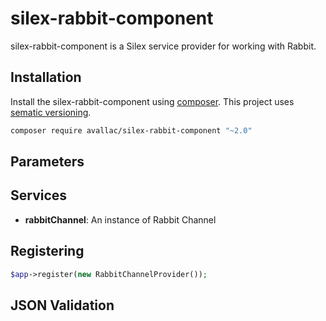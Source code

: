silex-rabbit-component
======================

silex-rabbit-component is a Silex service provider for working with Rabbit.

Installation
------------
Install the silex-rabbit-component using [composer](http://getcomposer.org/).  This project uses
[sematic versioning](http://semver.org/).

```bash
composer require avallac/silex-rabbit-component "~2.0"
```

Parameters
----------

Services
--------
* **rabbitChannel**: An instance of Rabbit Channel

Registering
-----------
```php
$app->register(new RabbitChannelProvider());
```

JSON Validation
---------------
